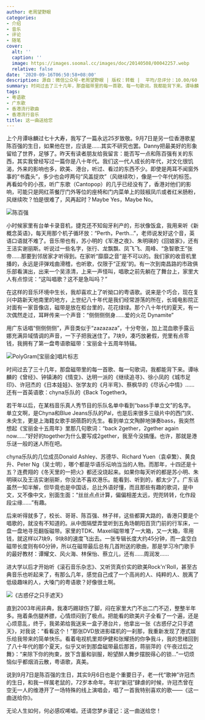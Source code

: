 ```yaml
---
author: 老周望野眼
categories:
- 介绍
- 音乐
- 评论
- 随笔
cover:
  alt: ''
  caption: ''
  image: https://images.soomal.cc/images/doc/20140508/00042257.webp
  relative: false
date: '2020-09-16T06:50:58+08:00'
description: 源自：微信公众号-老周望野眼 | 版权：转载 |  平均/总评分：10.00/60
summary: 时间过去了三十几年，那盘磁带里的每一首歌、每一句歌词，我都能背下来。谭咏麟的《曾经》、钟镇涛的《情变》、达明一派的《继续追寻》、徐小凤的《城市足印》、许冠杰的《日本娃娃》、张学友的《月半弯》、蔡枫华的《尽诉心中情》……
tags:
- 粤语歌
- 广东歌
- 香港流行歌曲
- 香港流行音乐
title: 这一曲送给您
---
```


上个月谭咏麟过七十大寿，我写了一篇永远25岁致敬。9月7日是另一位香港歌星陈百强的生日，如果他在世，应该是……其实不研究也罢。Danny把最美好的形象留给了世界，足够了。昨天有读者朋友给我留言：能否写一点和陈百强有关的东西，其实我曾经写过一篇你是八十年代。我们这一代人成长的年代，对文化很饥渴，外来的影响也多，欧美、港台，听过、看过的东西不少。即使是两耳不闻窗外事的“书蠹头”，多少也会哼两句“风盖捉炊”（风继续吹），像是一个年代的标签。再看如今的小孩，听广东歌（Cantopop）的几乎已经没有了，香港对他们的影响，可能只是网红茶餐厅门外等位的座椅和门内菜单上的豉椒凤爪或者红米肠粉，风继续吹？怕是很难了，风再起时？Maybe Yes，Maybe No。

![陈百强](https://images.soomal.cc/images/doc/20151028/00055803.webp)





小时候家里有台单卡录音机，捷克还不知匈牙利产的，形状像饭盒，我用来听《新概念英语》，每天用那个机子循环放：“Perth，Perth…”，老师说发好这个音，英语口语就不难了。音乐带也有，苏小明的《军港之夜》、朱明瑛的《回娘家》，还有王洁实谢丽斯。听说过一些名字，张行、龙飘飘、凤飞飞、周峰、“急智歌王”张帝……那要到邻居家才听得到。在家听“靡靡之音”是不可以的。我们家的收音机里播的，永远是评弹戏曲滑稽，也听歌，仅限于“正规”的。有一次到南昌路的市政俱乐部看演出，出来一个吴涤清，上来一声怪叫，唱歌之前先躺在了舞台上，家里大人有点惊诧：“这叫唱歌？这不是急叫吗？”

在这样的音乐环境中生长，我却喜欢上了听拗口的粤语歌。说来是个巧合，现在复兴中路新天地南里的地方，上世纪八十年代是我们经常游荡的所在，长城电影院正对面有一家音像店，磁带是放在柜台里的，花花绿绿。那个八十年代的夏天，有一次偶然走过，耳畔传来一个声音：“侧侧侧侧身……爱的火花 Dynamite”

用广东话唱“侧侧侧侧”，声音类似于“zazazaza”，十分夸张，加上混血歌手露云娜充满异域情调的声音，一下子把我迷住了。7块9，凑巧放暑假，兜里有点零钱，我拥有了第一盘粤语歌磁带：宝丽金十五周年特辑。

![PolyGram[宝丽金]唱片标志](https://images.soomal.cc/images/doc/20120621/00020534_01.webp)





时间过去了三十几年，那盘磁带里的每一首歌、每一句歌词，我都能背下来。谭咏麟的《曾经》、钟镇涛的《情变》、达明一派的《继续追寻》、徐小凤的《城市足印》、许冠杰的《日本娃娃》、张学友的《月半弯》、蔡枫华的《尽诉心中情》……还有一首英语歌：chyna乐队的《Back Together》。

若干年以后，在某档音乐真人秀节目的乐队名单中看到“bass手单立文”的名字。单立文啊，是Chyna和Blue Jeans乐队的Pal，也是后来很多三级片中的西门庆、未央生，更是上海籍女歌手胡蓓蔚的先生。看到单立文陶醉地弹奏bass，我突然想起《宝丽金十五周年》里那几句歌词：“back 2gether，2gether again now……”好好的together为什么要写成2gether，我至今没搞懂。也许，那就是港乐谜一般的迷人所在吧。

chyna乐队的几位成员Donald Ashley、苏德华、Richard Yuen（袁卓繁）、黄良升、Peter Ng（吴士明），哪个都是华语乐坛响当当的人物。而那年，十四还是十五？连费翔的《冬天里的一把火》都还没烧起来。如果你每天听的都是苏小明、朱明瑛以及王洁实谢丽斯，你没法不喜欢港乐。能看到、听到的，都太少了。广东话虽然一知半解，但毕竟也是中国话，总比外语好懂，而且那些有趣的歌词，是中文，又不像中文，别面生面：“丝丝点点计算，偏偏相差太远，兜兜转转，化作段段尘缘……”有趣。

后来听得就多了，校长、哥哥、陈百强、林子祥，这些都算大路的，香港只要是个唱歌的，就没有不知道的。从中图隔壁弄堂听到五角场朝阳百货门前的行军床，一盘一盘地寻觅翻版磁带。家里的TDK、Maxell磁带堆了一大箱，又一大箱，零用钱，就这样以7块9，9块8的速度飞出去。一张专辑长度大约45分钟，而一盒空白磁带长度则有60分钟，所以在磁带最后总有几首附送的歌曲，那是学习冷门歌手的最好教材：谭耀文、风火海、林保怡、蔡立儿，还有……周润发……

进大学以后才开始听《滚石音乐杂志》、又听货真价实的欧美Rock'n'Roll，甚至古典音乐也听起来了，有那么几年，感觉自己成了一个高尚的人、纯粹的人、脱离了低级趣味的人，大嗓门的粤语歌？好像很土啊。

![《古惑仔之只手遮天》](https://images.soomal.cc/images/doc/20200916/00091188_01.webp)





直到2003年闹非典，我凑巧踢球伤了脚，闷在家里大门不出二门不迈，整整半年多。拖着条伤腿养膘，心情烦闷到了极点。把能看的欧美片子全看了一个遍，还是心烦意乱，终于，我弟弟给我送来一盒子港台片，他拿出一张《古惑仔之只手遮天》，对我说：“看看这个！”那张DVD放进影碟机的一刹那，我重新发现了港式娱乐给我带来的简单快乐。看着电视机里郑伊健和张耀扬的你争我斗，我的思绪回到了八十年代的那个夏天，似乎又听到那盘磁带最后那首，蒋丽萍的《午夜过后之舞》：“来除下你的拘束，放下含蓄和驯服，盼望醉人舞步摆脱得心的锁…”一切烦恼似乎都烟消云散，粤语歌，真美。

说到9月7日是陈百强的生日，其实9月6日也是个重要日子，老一代“歌神”许冠杰的生日，和我一样属老鼠的，72岁本命年。年初“新冠”肆虐的时候，许冠杰曾在空无一人的维港开了一场特殊的线上演唱会，唱了一首我特别喜欢的歌――《这一曲送给你》。

无论人生如何，何必感叹唏嘘。还请您梦乡谨记：这一曲送给您！